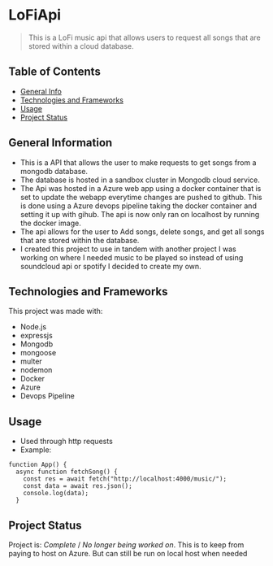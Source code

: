 # LoFiApi
> This is a LoFi music api that allows users to request all songs that are stored within a cloud database.

## Table of Contents
* [General Info](#general-information)
* [Technologies and Frameworks](#technologies-and-frameworks)
* [Usage](#usage)
* [Project Status](#project-status)

## General Information
- This is a API that allows the user to make requests to get songs from a mongodb database.
- The database is hosted in a sandbox cluster in Mongodb cloud service.
- The Api was hosted in a Azure web app using a docker container that is set to update the webapp everytime changes are pushed to github. This is done using a Azure devops pipeline taking the docker container and setting it up with gihub. The api is now only ran on localhost by running the docker image.
- The api allows for the user to Add songs, delete songs, and get all songs that are stored within the database.
- I created this project to use in tandem with another project I was working on where I needed music to be played so instead of using soundcloud api or spotify I decided to create my own.

## Technologies and Frameworks
This project was made with:
* Node.js 
* expressjs
* Mongodb
* mongoose 
* multer
* nodemon
* Docker
* Azure
* Devops Pipeline

## Usage
- Used through http requests
- Example:
```
function App() {
  async function fetchSong() {
    const res = await fetch("http://localhost:4000/music/");
    const data = await res.json();
    console.log(data);
  }
  ```
  
  ## Project Status
  Project is: _Complete_ / _No longer being worked on_. This is to keep from paying to host on Azure. But can still be run on local host when needed
